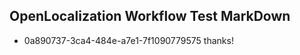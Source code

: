 ## OpenLocalization Workflow Test MarkDown
* 0a890737-3ca4-484e-a7e1-7f1090779575 thanks!

<!--HONumber=Sep16_HO1-->


